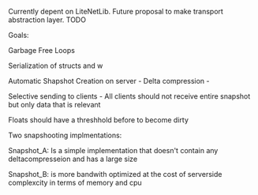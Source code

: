 ﻿Currently depent on LiteNetLib. Future proposal to make transport abstraction layer. TODO


Goals:

Garbage Free Loops
	


Serialization of structs and w

Automatic Shapshot Creation on server
	- Delta compression
	- 
	
Selective sending to clients
	- All clients should not receive entire snapshot but only data that is relevant


	
Floats should have a threshhold before to become dirty


Two snapshooting implmentations:

Snapshot_A: Is a simple implementation that doesn't contain any deltacompresseion and has a large size

Snapshot_B: is more bandwith optimized at the cost of serverside complexcity in terms of memory and cpu
